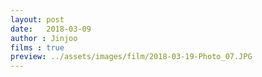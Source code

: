 ```yaml
---
layout: post
date:   2018-03-09
author : Jinjoo
films : true
preview: ../assets/images/film/2018-03-19-Photo_07.JPG
---
```

